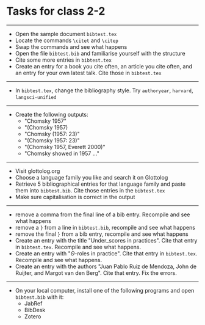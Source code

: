# Tasks for class 2-2

----
- Open the sample document `bibtest.tex`
- Locate the commands `\citet` and `\citep`
- Swap the commands and see what happens
- Open the file `bibtest.bib` and familiarise yourself with the structure
- Cite some more entries in `bibtest.tex`
- Create an entry for a book you cite often, an article you cite often, and an entry for your own latest talk. Cite those in `bibtest.tex`

----
- In `bibtest.tex`, change the bibliography style. Try `authoryear`, `harvard`, `langsci-unified`

----
- Create the following outputs: 
    - "Chomsky 1957"
    - "(Chomsky 1957)
    - "Chomsky (1957: 23)"
    - "(Chomsky 1957: 23)"
    - "(Chomsky 1957, Everett 2000)"
    - "Chomsky showed in 1957 ..."


----
- Visit glottolog.org 
- Choose a language family you like and search it on Glottolog 
- Retrieve 5 bibliographical entries for that language family and paste them into `bibtest.bib`. Cite those entries in the `bibtest.tex`
- Make sure capitalisation is correct in the output

    
----
- remove a comma from the final line of a bib entry. Recompile and see what happens
- remove a `}` from a line in `bibtest.bib`, recompile and see what happens  
- remove the final `}` from a bib entry, recompile and see what happens 
- Create an entry with the title "Under_scores in practices". Cite that entry in `bibtest.tex`. Recompile and see what happens. 
- Create an entry with "$\Theta$-roles in practice". Cite that entry in `bibtest.tex`. Recompile and see what happens. 
- Create an entry with the authors "Juan Pablo Ruiz de Mendoza, John de Ruijter, and Margot van den Berg". Cite that entry. Fix the errors. 

----
- On your local computer, install one of the following programs and open `bibtest.bib` with it:
    - JabRef
    - BibDesk
    - Zotero
    
    